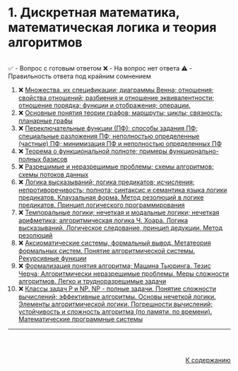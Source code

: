 #

<div id="readme-top" style="display: flex; align-items: center; justify-content: space-between;">
  <h1>1. Дискретная математика, математическая логика
и теория алгоритмов</h1>
</div>

✅ - Вопрос с готовым ответом
❌ - На вопрос нет ответа
⚠️ - Правильность ответа под крайним сомнением

<ol>
  <li>❌ <a href="#1"> Множества, их спецификации; диаграммы Венна; отношения; свойства отношений; разбиения и отношение эквивалентности; отношение порядка; функции и отображения; операции. </a></li>
  <li>❌ <a href="#2"> Основные понятия теории графов; маршруты; циклы; связность; планарные графы </a></li>
  <li>❌ <a href="#3"> Переключательные функции (ПФ); способы задания ПФ; специальные разложения ПФ; неполностью определенные (частные) ПФ; минимизация ПФ и неполностью определенных ПФ </a></li>
  <li>❌ <a href="#4"> Теорема о функциональной полноте; примеры функционально-полных базисов </a></li>
  <li>❌ <a href="#5"> Разрешимые и неразрешимые проблемы; схемы алгоритмов; схемы потоков данных </a></li>
  <li>❌ <a href="#6"> Логика высказываний; логика предикатов; исчисления; непротиворечивость; полнота; синтаксис и семантика языка логики предикатов. Клаузальная форма. Метод резолюций в логике предикатов. Принцип логического программирования </a></li>
  <li>❌ <a href="#7"> Темпоральные логики; нечеткая и модальные логики; нечеткая арифметика; алгоритмическая логика Ч. Хоара. Логика высказываний. Логическое следование, принцип дедукции. Метод резолюций </a></li>
  <li>❌ <a href="#8"> Аксиоматические системы, формальный вывод. Метатеория формальных систем. Понятие алгоритмической системы. Рекурсивные функции </a></li>
  <li>❌ <a href="#9"> Формализация понятия алгоритма; Машина Тьюринга. Тезис Черча; Алгоритмически неразрешимые проблемы. Меры сложности алгоритмов. Легко и трудноразрешимые задачи </a></li>
  <li>❌ <a href="#10"> Классы задач Р и NP. NP - полные задачи. Понятие сложности вычислений; эффективные алгоритмы. Основы нечеткой логики. Элементы алгоритмической логики. Погрешности вычислений; устойчивость и сложность алгоритма (по памяти, по времени). Математические программные системы </a></li>
</ol>
<hr/>
<br />

##

<p align="right"><a href="#readme-top">К содержанию</a></p>
